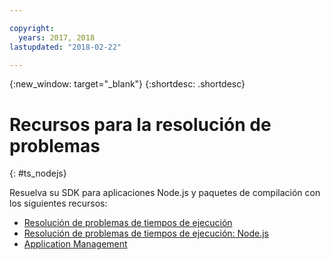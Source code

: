 ```yaml
---

copyright:
  years: 2017, 2018
lastupdated: "2018-02-22"

---
```


{:new_window: target="_blank"}
{:shortdesc: .shortdesc}

# Recursos para la resolución de problemas
{: #ts_nodejs}

Resuelva su SDK para aplicaciones Node.js y paquetes de compilación con los siguientes recursos:

* [Resolución de problemas de tiempos de ejecución](../../troubleshoot/ts_runtimes.html#runtimes)
* [Resolución de problemas de tiempos de ejecución: Node.js](../../troubleshoot/ts_runtimes.html#ts_nodejs)
* [Application Management](../common/app_mng.html)
